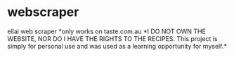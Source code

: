 # webscraper

ellai web scraper
*only works on taste.com.au
*I DO NOT OWN THE WEBSITE, NOR DO I HAVE THE RIGHTS TO THE RECIPES. This project is simply for personal use and was used as a learning opportunity for myself.\*
